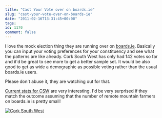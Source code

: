 ```yaml
---
title: "Cast Your Vote over on boards.ie"
slug: "cast-your-vote-over-on-boards-ie"
date: "2011-02-16T13:31:45+00:00"
tags:
id: 1170
comment: false
---
```


I love the mock election thing they are running over on [boards.ie](http://www.boards.ie/vote/). Basically you can input your voting preferences for your constituency and see what the patterns are like already. Cork South West has only had 142 votes so far and it'd be great to see more to get a better sample set. It would be also good to get as wide a demographic as possible voting rather than the usual boards.ie users.

Please don't abuse it, they are watching out for that.

[Current stats for CSW](http://www.boards.ie/vote/results.php?c_id=8) are very interesting. I'd be very surprised if they match the outcome assuming that the number of remote mountain farmers on boards.ie is pretty small!

[![](https://conoroneill.com.s3.amazonaws.com/wp-content/uploads/2011/02/csw.jpg "Cork South West")](http://www.boards.ie/vote/results.php?c_id=8)
